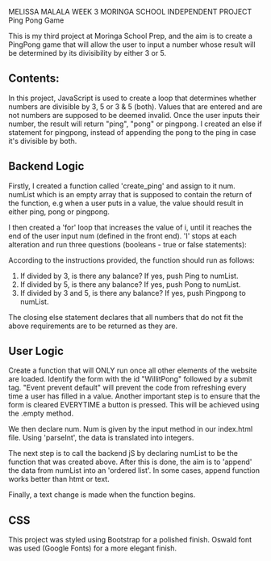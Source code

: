 MELISSA MALALA WEEK 3 MORINGA SCHOOL INDEPENDENT PROJECT
Ping Pong Game

This is my third project at Moringa School Prep, and the aim is to create a PingPong game that will allow the user to input a number whose result will be determined by its divisibility by either 3 or 5.

Contents:
--------------

In this project, JavaScript is used to create a loop that determines whether numbers are divisible by 3, 5 or 3 & 5 (both). Values that are entered and are not numbers are supposed to be deemed invalid. Once the user inputs their number, the result will return "ping", "pong" or pingpong.
I created an else if statement for pingpong, instead of appending the pong to the ping in case it's divisible by both.


Backend Logic
-----------------
Firstly, I created a function called 'create_ping' and assign to it num. numList which is an empty array that is supposed to contain the return of the function, e.g when a user puts in a value, the value should result in either ping, pong or pingpong.

I then created a 'for' loop that increases the value of i, until it reaches the end of the user input num (defined in the front end). 'I' stops at each alteration and run three questions (booleans - true or false statements):

According to the instructions provided, the function should run as follows:

1. If divided by 3, is there any balance? If yes, push Ping to numList.
2. If divided by 5, is there any balance? If yes, push Pong to numList.
3. If divided by 3 and 5, is there any balance? If yes, push Pingpong to numList.

The closing else statement declares that all numbers that do not fit the above requirements are to be returned as they are.


User Logic
----------------

Create a function that will ONLY run once all other elements of the website are loaded. Identify the form with the id "WillitPong" followed by a submit tag. "Event prevent default" will prevent the code from refreshing every time a user has filled in a value. Another important step is to ensure that the form is cleared EVERYTIME a button is pressed. This will be achieved using the .empty method.

We then declare num. Num is given by the input method in our index.html file. Using 'parseInt', the data is translated into integers.

The next step is to call the backend jS by declaring numList to be the function that was created above. After this is done, the aim is to 'append' the data from numList into an 'ordered list'. In some cases,  append function works better than htmt or text.

Finally, a text change is made when the function begins.

CSS
------------
This project was styled using Bootstrap for a polished finish. Oswald font was used (Google Fonts) for a more elegant finish.
